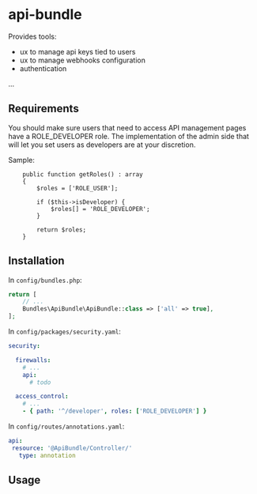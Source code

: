 # api-bundle

Provides tools:
- ux to manage api keys tied to users
- ux to manage webhooks configuration
- authentication

...

## Requirements

You should make sure users that need to access API management
pages have a ROLE_DEVELOPER role. The implementation of the admin
side that will let you set users as developers are at your discretion.

Sample:

```
    public function getRoles() : array
    {
        $roles = ['ROLE_USER'];

        if ($this->isDeveloper) {
            $roles[] = 'ROLE_DEVELOPER';
        }

        return $roles;
    }
```

## Installation

In `config/bundles.php`:

```php
return [
    // ...
    Bundles\ApiBundle\ApiBundle::class => ['all' => true],
];
```

In `config/packages/security.yaml`:

```yaml
security:

  firewalls:
    # ...
    api:
      # todo

  access_control:
    # ...
    - { path: '^/developer', roles: ['ROLE_DEVELOPER'] }
```

In `config/routes/annotations.yaml`:

```yaml
api:
 resource: '@ApiBundle/Controller/'
   type: annotation
```

## Usage

